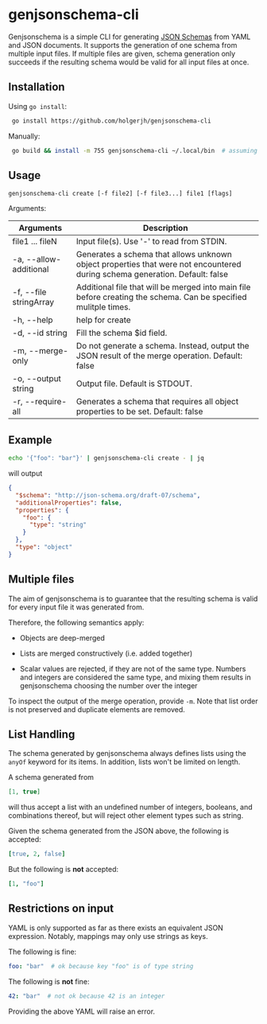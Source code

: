 # genjsonschema-cli

Genjsonschema is a simple CLI for generating [JSON Schemas](https://json-schema.org) from YAML and JSON documents.
It supports the generation of one schema from multiple input files. If multiple files are given, schema generation only succeeds if the resulting schema would be valid for all input files at once.

## Installation

Using `go install`:

```bash
 go install https://github.com/holgerjh/genjsonschema-cli
```

Manually:

```bash
 go build && install -m 755 genjsonschema-cli ~/.local/bin  # assuming ~/.local/bin is in PATH
```

## Usage

`genjsonschema-cli create [-f file2] [-f file3...] file1 [flags]`

Arguments:

| Arguments           | Description|
| ------------------- | -------    |
| file1 ... fileN     | Input file(s). Use '-' to read from STDIN. |
|  -a, --allow-additional | Generates a schema that allows unknown object properties that were not encountered during schema generation. Default: false |
|  -f, --file stringArray | Additional file that will be merged into main file before creating the schema. Can be specified mulitple times. |
|  -h, --help | help for create |
|  -d, --id string | Fill the schema $id field. |
|  -m, --merge-only | Do not generate a schema. Instead, output the JSON result of the merge operation. Default: false |
|  -o, --output string | Output file. Default is STDOUT. |
|  -r, --require-all | Generates a schema that requires all object properties to be set. Default: false |

## Example

```bash
echo '{"foo": "bar"}' | genjsonschema-cli create - | jq
```

will output

```JSON
{
  "$schema": "http://json-schema.org/draft-07/schema",
  "additionalProperties": false,
  "properties": {
    "foo": {
      "type": "string"
    }
  },
  "type": "object"
}
```

## Multiple files

The aim of genjsonschema is to guarantee that the resulting schema is valid for every input file it was generated from.

Therefore, the following semantics apply:

* Objects are deep-merged

* Lists are merged constructively (i.e. added together)

* Scalar values are rejected, if they are not of the same type. Numbers and integers are considered the same type, and mixing them results in genjsonschema choosing the number over the integer

To inspect the output of the merge operation, provide `-m`. Note that list order is not preserved and duplicate elements are removed.

## List Handling

The schema generated by genjsonschema always defines lists using the `anyOf` keyword for its items. In addition, lists won't be limited on length.

A schema generated from

```json
[1, true]
```

will thus accept a list with an undefined number of integers, booleans, and combinations thereof, but will reject other element types such as string.

Given the schema generated from the JSON above, the following is accepted:

```YAML
[true, 2, false]
```

But the following is **not** accepted:

```YAML
[1, "foo"]
```

## Restrictions on input

YAML is only supported as far as there exists an equivalent JSON expression. Notably, mappings may only use strings as keys.

The following is fine:

```YAML
foo: "bar"  # ok because key "foo" is of type string
```

The following is **not** fine:

```YAML
42: "bar"  # not ok because 42 is an integer
```

Providing the above YAML will raise an error.
